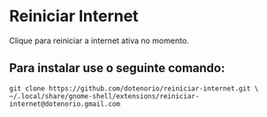 # Reiniciar Internet
Clique para reiniciar a internet ativa no momento.

## Para instalar use o seguinte comando:
```
git clone https://github.com/dotenorio/reiniciar-internet.git \
~/.local/share/gnome-shell/extensions/reiniciar-internet@dotenorio.gmail.com
```
